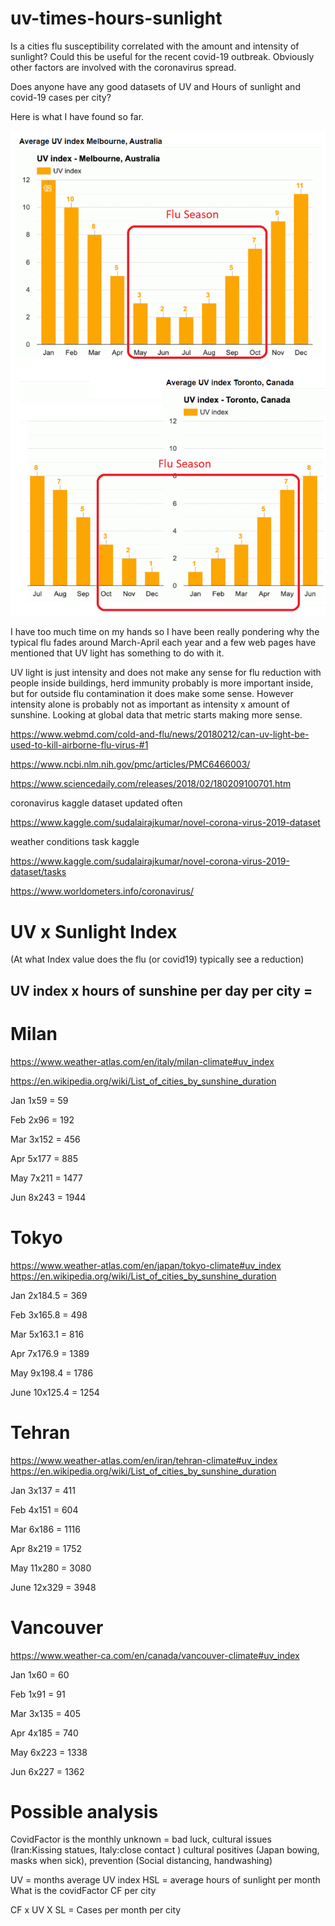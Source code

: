 # uv-times-hours-sunlight
Is a cities flu susceptibility correlated with the amount and intensity of sunlight? Could this be useful for the recent covid-19 outbreak. Obviously other factors are involved with the coronavirus spread.


Does anyone have any good datasets of UV and Hours of sunlight and covid-19 cases per city?

Here is what I have found so far.

![flu-season.png](flu-season.png)

I have too much time on my hands so I have been really pondering why the typical flu fades around March-April each year and a few web pages have mentioned that UV light has something to do with it. 

UV light is just intensity and does not make any sense for flu reduction with people inside buildings, herd immunity probably is more important inside, but for outside flu contamination it does make some sense. However intensity alone is probably not as important as intensity x amount of sunshine. Looking at global data that metric starts making more sense.



https://www.webmd.com/cold-and-flu/news/20180212/can-uv-light-be-used-to-kill-airborne-flu-virus-#1 

https://www.ncbi.nlm.nih.gov/pmc/articles/PMC6466003/

https://www.sciencedaily.com/releases/2018/02/180209100701.htm
 
 

coronavirus kaggle dataset updated often

https://www.kaggle.com/sudalairajkumar/novel-corona-virus-2019-dataset



weather conditions task kaggle

https://www.kaggle.com/sudalairajkumar/novel-corona-virus-2019-dataset/tasks






https://www.worldometers.info/coronavirus/



# UV x Sunlight Index 

(At what Index value does the flu (or covid19) typically see a reduction)

## UV index x hours of sunshine per day per city = 




# Milan

https://www.weather-atlas.com/en/italy/milan-climate#uv_index

https://en.wikipedia.org/wiki/List_of_cities_by_sunshine_duration





Jan 1x59  =   59

Feb 2x96  =  192

Mar 3x152 =  456

Apr 5x177 =  885

May 7x211 = 1477

Jun 8x243 = 1944


# Tokyo

https://www.weather-atlas.com/en/japan/tokyo-climate#uv_index
https://en.wikipedia.org/wiki/List_of_cities_by_sunshine_duration



Jan 2x184.5   =  369

Feb 3x165.8   =  498

Mar 5x163.1   =  816

Apr 7x176.9   = 1389

May 9x198.4   = 1786

June 10x125.4 = 1254


# Tehran


https://www.weather-atlas.com/en/iran/tehran-climate#uv_index
https://en.wikipedia.org/wiki/List_of_cities_by_sunshine_duration



Jan 3x137   =  411

Feb 4x151   =  604

Mar 6x186   = 1116

Apr 8x219   = 1752

May 11x280  = 3080

June 12x329 = 3948





# Vancouver

https://www.weather-ca.com/en/canada/vancouver-climate#uv_index



Jan 1x60  = 60

Feb 1x91  = 91

Mar 3x135 = 405

Apr 4x185 = 740

May 6x223 = 1338

Jun 6x227 = 1362





# Possible analysis

CovidFactor is the monthly unknown = bad luck, cultural issues (Iran:Kissing statues, Italy:close contact ) cultural positives (Japan bowing, masks when sick), prevention (Social distancing, handwashing)

UV = months average UV index
HSL = average hours of sunlight per month 
What is the covidFactor CF per city

CF x UV X SL = Cases per month per city

